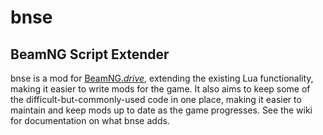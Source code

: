 # bnse
## BeamNG Script Extender

bnse is a mod for [BeamNG.*drive*](http://www.beamng.com/), extending the existing Lua
functionality, making it easier to write mods for the game. It also aims to keep some of the
difficult-but-commonly-used code in one place, making it easier to maintain and keep mods up to date
as the game progresses. See the wiki for documentation on what bnse adds.